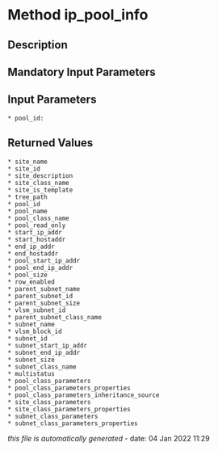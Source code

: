 # Method ip_pool_info

## Description
	

## Mandatory Input Parameters

## Input Parameters
	* pool_id:

## Returned Values
	* site_name
	* site_id
	* site_description
	* site_class_name
	* site_is_template
	* tree_path
	* pool_id
	* pool_name
	* pool_class_name
	* pool_read_only
	* start_ip_addr
	* start_hostaddr
	* end_ip_addr
	* end_hostaddr
	* pool_start_ip_addr
	* pool_end_ip_addr
	* pool_size
	* row_enabled
	* parent_subnet_name
	* parent_subnet_id
	* parent_subnet_size
	* vlsm_subnet_id
	* parent_subnet_class_name
	* subnet_name
	* vlsm_block_id
	* subnet_id
	* subnet_start_ip_addr
	* subnet_end_ip_addr
	* subnet_size
	* subnet_class_name
	* multistatus
	* pool_class_parameters
	* pool_class_parameters_properties
	* pool_class_parameters_inheritance_source
	* site_class_parameters
	* site_class_parameters_properties
	* subnet_class_parameters
	* subnet_class_parameters_properties


*this file is automatically generated* - date: 04 Jan 2022 11:29